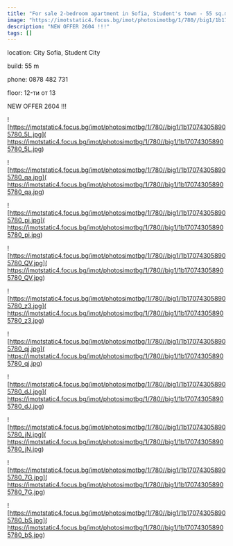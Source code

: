 ```yaml
---
title: "For sale 2-bedroom apartment in Sofia, Student's town - 55 sq.m / 99000 EUR :: imot.bg Ad."
image: "https://imotstatic4.focus.bg/imot/photosimotbg/1/780//big1/1b170743058905780_hd.jpg"
description: "NEW OFFER 2604 !!!"
tags: []
---
```


location: City Sofia, Student City

build: 55 m

phone: 0878 482 731

floor: 12-ти от 13

NEW OFFER 2604 !!!


![https://imotstatic4.focus.bg/imot/photosimotbg/1/780//big1/1b170743058905780_5L.jpg]( https://imotstatic4.focus.bg/imot/photosimotbg/1/780//big1/1b170743058905780_5L.jpg)


![https://imotstatic4.focus.bg/imot/photosimotbg/1/780//big1/1b170743058905780_qa.jpg]( https://imotstatic4.focus.bg/imot/photosimotbg/1/780//big1/1b170743058905780_qa.jpg)


![https://imotstatic4.focus.bg/imot/photosimotbg/1/780//big1/1b170743058905780_pi.jpg]( https://imotstatic4.focus.bg/imot/photosimotbg/1/780//big1/1b170743058905780_pi.jpg)


![https://imotstatic4.focus.bg/imot/photosimotbg/1/780//big1/1b170743058905780_QV.jpg]( https://imotstatic4.focus.bg/imot/photosimotbg/1/780//big1/1b170743058905780_QV.jpg)


![https://imotstatic4.focus.bg/imot/photosimotbg/1/780//big1/1b170743058905780_z3.jpg]( https://imotstatic4.focus.bg/imot/photosimotbg/1/780//big1/1b170743058905780_z3.jpg)


![https://imotstatic4.focus.bg/imot/photosimotbg/1/780//big1/1b170743058905780_qj.jpg]( https://imotstatic4.focus.bg/imot/photosimotbg/1/780//big1/1b170743058905780_qj.jpg)


![https://imotstatic4.focus.bg/imot/photosimotbg/1/780//big1/1b170743058905780_dJ.jpg]( https://imotstatic4.focus.bg/imot/photosimotbg/1/780//big1/1b170743058905780_dJ.jpg)


![https://imotstatic4.focus.bg/imot/photosimotbg/1/780//big1/1b170743058905780_jN.jpg]( https://imotstatic4.focus.bg/imot/photosimotbg/1/780//big1/1b170743058905780_jN.jpg)


![https://imotstatic4.focus.bg/imot/photosimotbg/1/780//big1/1b170743058905780_7G.jpg]( https://imotstatic4.focus.bg/imot/photosimotbg/1/780//big1/1b170743058905780_7G.jpg)


![https://imotstatic4.focus.bg/imot/photosimotbg/1/780//big1/1b170743058905780_bS.jpg]( https://imotstatic4.focus.bg/imot/photosimotbg/1/780//big1/1b170743058905780_bS.jpg)


